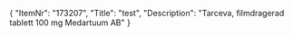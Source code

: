 {
  "ItemNr": "173207",
  "Title": "test",
  "Description": "Tarceva, filmdragerad tablett 100 mg Medartuum AB"
}